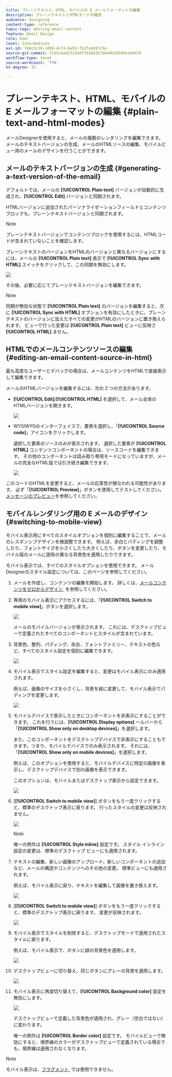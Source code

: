 ```yaml
---
title: プレーンテキスト、HTML、モバイルの E メールフォーマットの編集
description: プレーンテキストとHTMLモードの確認
audience: designing
content-type: reference
topic-tags: editing-email-content
feature: Email Design
role: User
level: Intermediate
exl-id: 760c3c30-c899-4cf4-ba59-fb2fade9fc5e
source-git-commit: fcb5c4a92f23bdffd1082b7b044b5859dead9d70
workflow-type: tm+mt
source-wordcount: '776'
ht-degree: 1%

---
```


# プレーンテキスト、HTML、モバイルの E メールフォーマットの編集 {#plain-text-and-html-modes}

メールDesignerを使用すると、メールの複数のレンダリングを編集できます。 メールのテキストバージョンの生成、メールのHTMLソースの編集、モバイルビュー用のメールのデザインを行うことができます。

## メールのテキストバージョンの生成 {#generating-a-text-version-of-the-email}

デフォルトでは、メールの **[!UICONTROL Plain text]** バージョンが自動的に生成され、**[!UICONTROL Edit]** バージョンと同期されます。

HTMLバージョンに追加されたパーソナライゼーションフィールドとコンテンツブロックも、プレーンテキストバージョンと同期されます。

>[!NOTE]
>
>プレーンテキストバージョンでコンテンツブロックを使用するには、HTMLコードが含まれていないことを確認します。

プレーンテキストのバージョンをHTMLのバージョンと異なるバージョンにするには、メールの **[!UICONTROL Plain text]** 表示で **[!UICONTROL Sync with HTML]** スイッチをクリックして、この同期を無効にします。

![](assets/email_designer_textversion.png)

その後、必要に応じてプレーンテキストバージョンを編集できます。

>[!NOTE]
>
>同期が無効な状態で **[!UICONTROL Plain text]** のバージョンを編集すると、次に **[!UICONTROL Sync with HTML]** オプションを有効にしたときに、プレーンテキストのバージョンに加えたすべての変更がHTMLのバージョンに置き換えられます。 ビューで行った変更は **[!UICONTROL Plain text]** ビューに反映さ **[!UICONTROL HTML]** ません。

## HTMLでのメールコンテンツソースの編集 {#editing-an-email-content-source-in-html}

最も高度なユーザーとデバッグの場合は、メールコンテンツをHTMLで直接表示して編集できます。

メールのHTMLバージョンを編集するには、次の 2 つの方法があります。

* **[!UICONTROL Edit]**/**[!UICONTROL HTML]** を選択して、メール全体のHTMLバージョンを開きます。

  ![](assets/email_designer_html1.png)

* WYSIWYGのインターフェイスで、要素を選択し、「**[!UICONTROL Source code]**」アイコンをクリックします。

  選択した要素のソースのみが表示されます。 選択した要素が **[!UICONTROL HTML]** コンテンツコンポーネントの場合は、ソースコードを編集できます。 その他のコンポーネントは読み取り専用モードになっていますが、メールの完全なHTML版では引き続き編集できます。

  ![](assets/email_designer_html2.png)

このコードのHTMLを変更すると、メールの応答性が損なわれる可能性があります。 必ず「**[!UICONTROL Preview]**」ボタンを使用してテストしてください。 [メッセージのプレビュー](../../sending/using/previewing-messages.md)を参照してください。

## モバイルレンダリング用の E メールのデザイン {#switching-to-mobile-view}

モバイル表示用にすべてのスタイルオプションを個別に編集することで、メールのレスポンシブデザインを微調整できます。 例えば、余白とパディングを調整したり、フォントサイズを小さくしたり大きくしたり、ボタンを変更したり、モバイル版のメールに固有の異なる背景色を適用したりできます。

モバイル表示では、すべてのスタイルオプションを使用できます。 メールDesignerのスタイル設定については、このページを参照してください。

1. メールを作成し、コンテンツの編集を開始します。 詳しくは、[&#x200B; メールコンテンツをゼロからデザイン &#x200B;](../../designing/using/designing-from-scratch.md#designing-an-email-content-from-scratch) を参照してください。
1. 専用のモバイル表示にアクセスするには、「**[!UICONTROL Switch to mobile view]**」ボタンを選択します。

   ![](assets/email_designer_mobile_view_switch.png)

   メールのモバイルバージョンが表示されます。 これには、デスクトップビューで定義されたすべてのコンポーネントとスタイルが含まれています。

1. 背景色、整列、パディング、余白、フォントファミリー、テキストの色など、すべてのスタイル設定を個別に編集できます。

   ![](assets/email_designer_mobile_view.png)

1. モバイル表示でスタイル設定を編集すると、変更はモバイル表示にのみ適用されます。

   例えば、画像のサイズを小さくし、背景を緑に変更して、モバイル表示でパディングを変更します。

   ![](assets/email_designer_mobile_view_change.png)

1. モバイルデバイスで表示したときにコンポーネントを非表示にすることができます。 これを行うには、**[!UICONTROL Display options]** ールバーから「**[!UICONTROL Show only on desktop devices]**」を選択します。

   また、このコンポーネントをデスクトップデバイスで非表示にすることもできます。つまり、モバイルデバイスでのみ表示されます。 それには、「**[!UICONTROL Show only on mobile devices]**」を選択します。

   例えば、このオプションを使用すると、モバイルデバイスに特定の画像を表示し、デスクトップデバイスで別の画像を表示できます。

   このオプションは、モバイルまたはデスクトップ表示から設定できます。

   ![](assets/email_designer_mobile_hide.png)

1. [**[!UICONTROL Switch to mobile view]**] ボタンをもう一度クリックすると、標準のデスクトップ表示に戻ります。 行ったスタイルの変更は反映されません。

   ![](assets/email_designer_mobile_view_desktop_no-change.png)

   >[!NOTE]
   >
   >唯一の例外は **[!UICONTROL Style inline]** 設定です。 スタイル インライン設定の変更は、標準のデスクトップ ビューにも適用されます。

1. テキストの編集、新しい画像のアップロード、新しいコンポーネントの追加など、メールの構造やコンテンツへのその他の変更。 標準ビューにも適用されます。

   例えば、モバイル表示に戻り、テキストを編集して画像を置き換えます。

   ![](assets/email_designer_mobile_view_change_content.png)

1. [**[!UICONTROL Switch to mobile view]**] ボタンをもう一度クリックすると、標準のデスクトップ表示に戻ります。 変更が反映されます。

   ![](assets/email_designer_mobile_view_desktop_content-change.png)

1. モバイル表示でスタイルを削除すると、デスクトップモードで適用されたスタイルに戻ります。

   例えば、モバイル表示で、ボタンに緑の背景色を適用します。

   ![](assets/email_designer_mobile_view_background_mobile.png)

1. デスクトップビューに切り替え、同じボタンにグレーの背景を適用します。

   ![](assets/email_designer_mobile_view_background_desktop.png)

1. モバイル表示に再度切り替えて、**[!UICONTROL Background color]** 設定を無効にします。

   ![](assets/email_designer_mobile_view_background_mobile_disabled.png)

   デスクトップビューで定義した背景色が適用され、グレー（空白ではない）に変わります。

   唯一の例外は **[!UICONTROL Border color]** 設定です。 モバイルビューで無効にすると、境界線のカラーがデスクトップビューで定義されている場合でも、境界線は適用されなくなります。

>[!NOTE]
>
>モバイル表示は、[&#x200B; フラグメント &#x200B;](../../designing/using/using-reusable-content.md#about-fragments) では使用できません。
